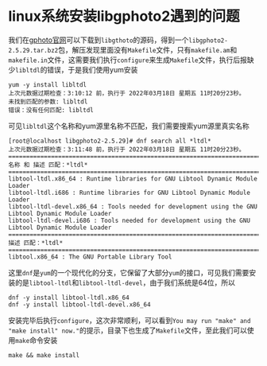 # linux系统安装libgphoto2遇到的问题
我们在[gphoto官网](http://gphoto.org/)可以下载到`libgthoto`的源码，得到一个`libgphoto2-2.5.29.tar.bz2`包，解压发现里面没有`Makefile`文件，只有`makefile.am`和`makefile.in`文件，这需要我们执行`configure`来生成`Makefile`文件，执行后报缺少`libltdl`的错误，于是我们使用yum安装
```
yum -y install libltdl
上次元数据过期检查：3:10:12 前，执行于 2022年03月18日 星期五 11时20分23秒。
未找到匹配的参数: libltdl
错误：没有任何匹配: libltdl

```
可见`libltdl`这个名称和yum源里名称不匹配，我们需要搜索yum源里真实名称
```
[root@localhost libgphoto2-2.5.29]# dnf search all *ltdl*
上次元数据过期检查：3:11:48 前，执行于 2022年03月18日 星期五 11时20分23秒。
=========================================================================================== 名称 和 描述 匹配：*ltdl* ===========================================================================================
libtool-ltdl.x86_64 : Runtime libraries for GNU Libtool Dynamic Module Loader
libtool-ltdl.i686 : Runtime libraries for GNU Libtool Dynamic Module Loader
libtool-ltdl-devel.x86_64 : Tools needed for development using the GNU Libtool Dynamic Module Loader
libtool-ltdl-devel.i686 : Tools needed for development using the GNU Libtool Dynamic Module Loader
=============================================================================================== 描述 匹配：*ltdl* ===============================================================================================
libtool.x86_64 : The GNU Portable Library Tool
```
这里`dnf`是`yum`的一个现代化的分支，它保留了大部分`yum`的接口，可见我们需要安装的是`libtool-ltdl`和`libtool-ltdl-devel`，由于我们系统是64位，所以
```
dnf -y install libtool-ltdl.x86_64
dnf -y install libtool-ltdl-devel.x86_64
```
安装完毕后执行`configure`，这次非常顺利，可以看到`You may run "make" and "make install" now."`的提示，目录下也生成了`Makefile`文件，至此我们可以使用`make`命令安装
```
make && make install
```